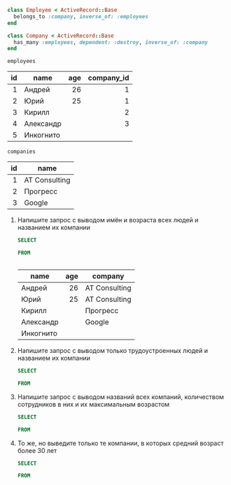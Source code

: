 ```ruby
class Employee < ActiveRecord::Base
  belongs_to :company, inverse_of: :employees
end

class Company < ActiveRecord::Base
  has_many :employees, dependent: :destroy, inverse_of: :company
end
```

`employees`

| id |    name     | age | company_id |
| -: | ----------- | --: | ---------: |
|  1 | Андрей      |  26 |          1 |
|  2 | Юрий        |  25 |          1 |
|  3 | Кирилл      |     |          2 |
|  4 | Александр   |     |          3 |
|  5 | Инкогнито   |     |            |

`companies`

| id |     name      |
| -: | ------------- |
|  1 | AT Consulting |
|  2 | Прогресс      |
|  3 | Google        |


 1. Напишите запрос с выводом имён и возраста всех людей и названием их компании

    ```sql
    SELECT

    FROM



    ```


    |    name     | age | company       |
    | ----------- | --: | ------------- |
    | Андрей      |  26 | AT Consulting |
    | Юрий        |  25 | AT Consulting |
    | Кирилл      |     | Прогресс      |
    | Александр   |     | Google        |
    | Инкогнито   |     |               |

 2. Напишите запрос с выводом только трудоустроенных людей и названием их компании

    ```sql
    SELECT

    FROM


    ```

 3. Напишите запрос с выводом названий всех компаний, количеством сотрудников в них и их максимальным возрастом

    ```sql
    SELECT

    FROM


    ```

 4. То же, но выведите только те компании, в которых средний возраст более 30 лет

    ```sql
    SELECT

    FROM


    ```
